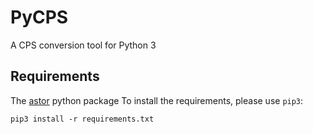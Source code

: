 # PyCPS
A CPS conversion tool for Python 3

## Requirements

The [astor](https://astor.readthedocs.io/en/latest/) python package
To install the requirements, please use `pip3`:  
```
pip3 install -r requirements.txt
```
